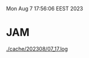 Mon Aug  7 17:56:06 EEST 2023
# JAM
<a href='./cache/202308/07_17.log'>./cache/202308/07_17.log</a>
